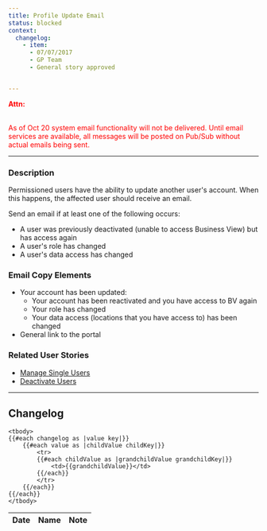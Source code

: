```yaml
---
title: Profile Update Email
status: blocked
context:
  changelog:
    - item:
      - 07/07/2017
      - GP Team
      - General story approved


---
```


<font style="color:#ff0000">
<b>Attn:</b><br/><br/>

As of Oct 20 system email functionality will not be delivered. Until email services are available, all messages will be posted on Pub/Sub without actual emails being sent.
</font>

---

### Description
Permissioned users have the ability to update another user's account. When this happens, the affected user should receive an email.

Send an email if at least one of the following occurs:
- A user was previously deactivated (unable to access Business View) but has access again
- A user's role has changed
- A user's data access has changed

### Email Copy Elements
- Your account has been updated:
  - Your account has been reactivated and you have access to BV again
  - Your role has changed
  - Your data access (locations that you have access to) has been changed
- General link to the portal

### Related User Stories
- <a href="http://35.186.160.34/docs/docs/administration/manage-single-user/manage-single-user.html">Manage Single Users</a>
- <a href="http://35.186.160.34/docs/docs/administration/deactivate-users.html">Deactivate Users</a>

---

## Changelog <a name="changelog"></a>

<table>
	<thead>
		<th>Date</th>
		<th>Name</th>
		<th>Note</th>
	</thead>

	<tbody>
	{{#each changelog as |value key|}}
		{{#each value as |childValue childKey|}}
			<tr>
			{{#each childValue as |grandchildValue grandchildKey|}}
				<td>{{grandchildValue}}</td>
			{{/each}}		
			</tr>
		{{/each}}
	{{/each}}
	</tbody>
</table>
